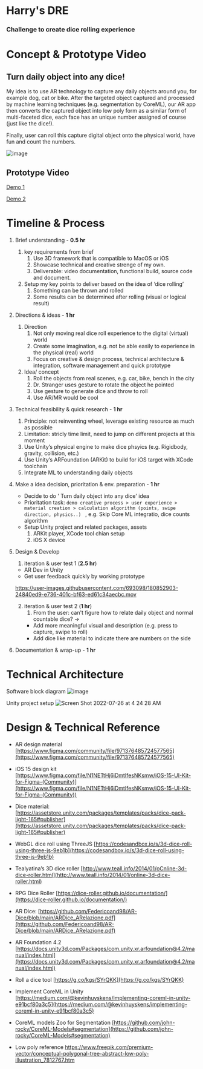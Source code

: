 # Harry's DRE
 ### Challenge to create dice rolling experience 


# Concept & Prototype Video
## Turn daily object into any dice!

My idea is to use AR technology to capture any daily objects around you, for example dog, cat or bike. After the targeted object captured and processed by machine learning techniques (e.g. segmentation by CoreML), our AR app then converts the captured object into low poly form as a similar form of multi-faceted dice, each face has an unique number assigned of course (just like the dice!).  

Finally, user can roll this capture digital object onto the physical world, have fun and count the numbers. 

![image](https://user-images.githubusercontent.com/693098/180865606-14d4edbb-d572-4a9a-89e0-3f96893f330a.png)


## Prototype Video

[Demo 1](https://user-images.githubusercontent.com/693098/180850099-5c289d0b-a472-4a81-a542-2c84df9f4cd4.mov)

[Demo 2](https://user-images.githubusercontent.com/693098/180850352-941b672b-40d2-4184-89dd-f5f779dc6128.mov)



# Timeline & Process

1. Brief understanding - **0.5 hr** 
    1. key requirements from brief
        1. Use 3D framework that is compatible to MacOS or iOS
        2. Showcase technical and creative strenge of my own. 
        3. Deliverable: video documentation, functional build, source code and document.
    2. Setup my key points to deliver based on the idea of ‘dice rolling’
        1. Something can be thrown and rolled
        2. Some results can be determined after rolling (visual or logical result)
2. Directions & ideas - **1 hr**
    1. Direction
        1. Not only moving real dice roll experience to the digital (virtual) world
        2. Create some imagination, e.g. not be able easily to experience in the physical (real) world
        3. Focus on creative & design process, technical architecture & integration, software management and quick prototype 
    2. Idea/ concept
        1. Roll the objects from real scenes, e.g. car, bike, bench in the city
        2. Dr. Stranger uses gesture to rotate the object he pointed
        3. Use gesture to generate dice and throw to roll
        4. Use AR/MR would be cool
3. Technical feasibility & quick research - **1 hr**
    1. Principle: not reinventing wheel, leverage existing resource as much as possible
    2. Limitation: stricly time limit, need to jump on different projects at this moment
    2. Use Unity’s physical engine to make dice phsyics (e.g. Rigidbody, gravity, collision, etc.)
    3. Use Unity’s ARFoundation (ARKit) to build for iOS target with XCode toolchain
    4. Integrate ML to understanding daily objects

4. Make a idea decision, prioritation & env. preparation - **1 hr**
    * Decide to do ' Turn daily object into any dice' idea 
    * Prioritation task:
    ``` demo creative process > user experience > material creation > calculation algorithm (points, swipe direction, physics..)  ```
    , e.g. Skip Core ML integratio, dice counts algorithm
    * Setup Unity project and related packages, assets
        1. ARKit player, XCode tool chian setup
        2. iOS X device
        
5. Design & Develop
    1. iteration & user test 1 (**2.5 hr**)
    * AR Dev in Unity
    * Get user feedback quickly by working prototype
    
    https://user-images.githubusercontent.com/693098/180852903-24840ed9-e736-401c-bf63-ed61c34aecbc.mov

    2. iteration & user test 2 (**1 hr**)
        1. From the user: can't figure how to relate daily object and normal countable dice? 
        -> 
        * Add more meaningful visual and description (e.g. press to capture, swipe to roll)
        * Add dice like material to indicate there are numbers on the side
6. Documentation & wrap-up - **1 hr**

# Technical Architecture

Software block diagram 
![image](https://user-images.githubusercontent.com/693098/180872225-e0cfd03b-709b-41cb-8c21-66c98224278f.png)


Unity project setup
![Screen Shot 2022-07-26 at 4 24 28 AM](https://user-images.githubusercontent.com/693098/180872064-ea007397-474c-4d55-8f11-46ecb84834ca.png)



# Design & Technical Reference

* AR design material [https://www.figma.com/community/file/971376485724577565](https://www.figma.com/community/file/971376485724577565)

* iOS 15 design kit [https://www.figma.com/file/N1NETtHj6iDmtIfesNKsmw/iOS-15-UI-Kit-for-Figma-(Community)](https://www.figma.com/file/N1NETtHj6iDmtIfesNKsmw/iOS-15-UI-Kit-for-Figma-(Community))

* Dice material: [https://assetstore.unity.com/packages/templates/packs/dice-pack-light-165#publisher](https://assetstore.unity.com/packages/templates/packs/dice-pack-light-165#publisher)

* WebGL dice roll using ThreeJS [https://codesandbox.io/s/3d-dice-roll-using-three-js-9eb1b](https://codesandbox.io/s/3d-dice-roll-using-three-js-9eb1b)

* Tealyatina’s 3D dice roller [http://www.teall.info/2014/01/oCnline-3d-dice-roller.html](http://www.teall.info/2014/01/online-3d-dice-roller.html)

* RPG Dice Roller [https://dice-roller.github.io/documentation/](https://dice-roller.github.io/documentation/)

* AR Dice: [https://github.com/Federicoand98/AR-Dice/blob/main/ARDice_ARelazione.pdf](https://github.com/Federicoand98/AR-Dice/blob/main/ARDice_ARelazione.pdf)

* AR Foundation 4.2 [https://docs.unity3d.com/Packages/com.unity.xr.arfoundation@4.2/manual/index.html](https://docs.unity3d.com/Packages/com.unity.xr.arfoundation@4.2/manual/index.html)

* Roll a dice tool [https://g.co/kgs/SYrQKK](https://g.co/kgs/SYrQKK)

* Implement CoreML in Unity [https://medium.com/@kevinhuyskens/implementing-coreml-in-unity-e91bcf80a3c5](https://medium.com/@kevinhuyskens/implementing-coreml-in-unity-e91bcf80a3c5)

* CoreML models Zoo for Segmentation [https://github.com/john-rocky/CoreML-Models#segmentation](https://github.com/john-rocky/CoreML-Models#segmentation)
* Low poly reference https://www.freepik.com/premium-vector/conceptual-polygonal-tree-abstract-low-poly-illustration_7812767.htm

